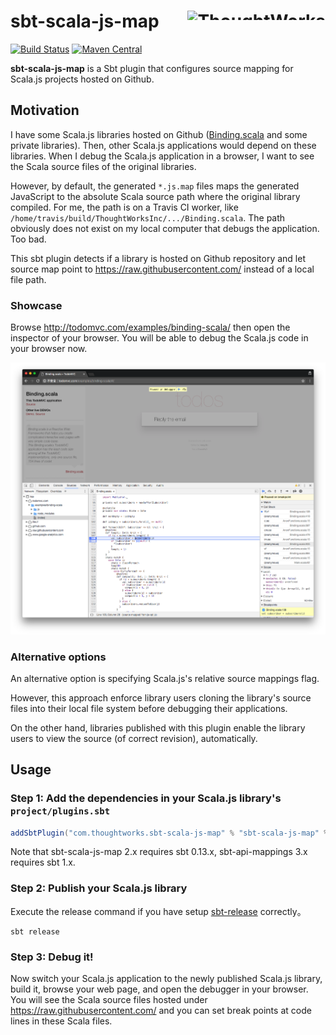 # sbt-scala-js-map <a href="http://thoughtworks.com/"><img align="right" src="https://www.thoughtworks.com/imgs/tw-logo.png" title="ThoughtWorks" height="15"/></a>

[![Build Status](https://travis-ci.org/ThoughtWorksInc/sbt-scala-js-map.svg)](https://travis-ci.org/ThoughtWorksInc/sbt-scala-js-map)
[![Maven Central](https://maven-badges.herokuapp.com/maven-central/com.thoughtworks.sbt-scala-js-map/sbt-scala-js-map/badge.svg)](http://central.maven.org/maven2/com/thoughtworks/sbt-scala-js-map/)

**sbt-scala-js-map** is a Sbt plugin that configures source mapping for Scala.js projects hosted on Github.

## Motivation

I have some Scala.js libraries hosted on Github ([Binding.scala](https://github.com/ThoughtWorksInc/Binding.scala) and some private libraries). Then, other Scala.js applications would depend on these libraries. When I debug the Scala.js application in a browser, I want to see the Scala source files of the original libraries.

However, by default, the generated `*.js.map` files maps the generated JavaScript to the absolute Scala source path where the original library compiled. For me, the path is on a Travis CI worker, like `/home/travis/build/ThoughtWorksInc/.../Binding.scala`. The path obviously does not exist on my local computer that debugs the application. Too bad.

This sbt plugin detects if a library is hosted on Github repository and let source map point to https://raw.githubusercontent.com/ instead of a local file path.

### Showcase

Browse http://todomvc.com/examples/binding-scala/ then open the inspector of your browser. You will be able to debug the Scala.js code in your browser now.

![Debugging Scala.js](https://github.com/ThoughtWorksInc/sbt-scala-js-map/raw/master/README.png)

### Alternative options

An alternative option is specifying Scala.js's relative source mappings flag.

However, this approach enforce library users cloning the library's source files into their local file system before debugging their applications.

On the other hand, libraries published with this plugin enable the library users to view the source (of correct revision), automatically.

## Usage

### Step 1: Add the dependencies in your Scala.js library's `project/plugins.sbt`

``` sbt
addSbtPlugin("com.thoughtworks.sbt-scala-js-map" % "sbt-scala-js-map" % "latest.release")
```

Note that sbt-scala-js-map 2.x requires sbt 0.13.x, sbt-api-mappings 3.x requires sbt 1.x.


### Step 2: Publish your Scala.js library

Execute the release command if you have setup [sbt-release](https://github.com/sbt/sbt-release) correctly。

```
sbt release
```

### Step 3: Debug it!

Now switch your Scala.js application to the newly published Scala.js library, build it, browse your web page, and open the debugger in your browser. You will see the Scala source files hosted under https://raw.githubusercontent.com/ and you can set break points at code lines in these Scala files.
